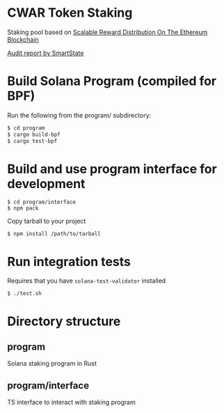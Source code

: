 # CWAR Token Staking

Staking pool based on [Scalable Reward Distribution On The Ethereum Blockchain](https://uploads-ssl.webflow.com/5ad71ffeb79acc67c8bcdaba/5ad8d1193a40977462982470_scalable-reward-distribution-paper.pdf)

[Audit report by SmartState](https://www.google.com)

# Build Solana Program (compiled for BPF)
Run the following from the program/ subdirectory:

```bash
$ cd program
$ cargo build-bpf
$ cargo test-bpf
```

# Build and use program interface for development

```
$ cd program/interface
$ npm pack
```

Copy tarball to your project

```
$ npm install /path/to/tarball
```

# Run integration tests

Requires that you have `solana-test-validator` installed

```
$ ./test.sh
```

# Directory structure

## program

Solana staking program in Rust

## program/interface

TS interface to interact with staking program
